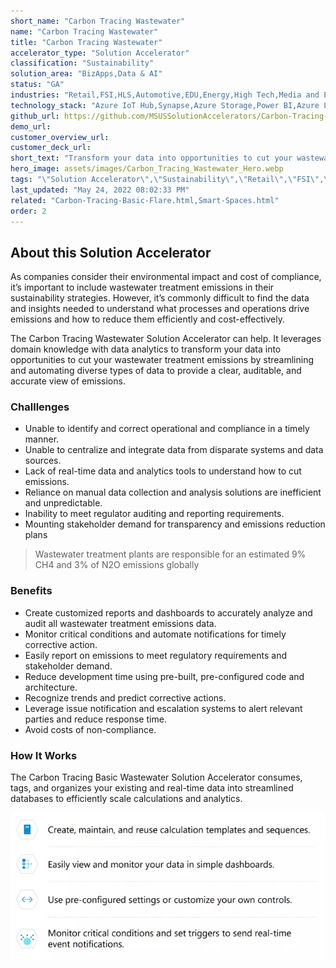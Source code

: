 ```yaml
---
short_name: "Carbon Tracing Wastewater"
name: "Carbon Tracing Wastewater"
title: "Carbon Tracing Wastewater"
accelerator_type: "Solution Accelerator"
classification: "Sustainability"
solution_area: "BizApps,Data & AI"
status: "GA"
industries: "Retail,FSI,HLS,Automotive,EDU,Energy,High Tech,Media and Entertainment,Professional Services,SLG,Horizontal,Manufacturing"
technology_stack: "Azure IoT Hub,Synapse,Azure Storage,Power BI,Azure Logic Apps"
github_url: https://github.com/MSUSSolutionAccelerators/Carbon-Tracing-Wastewater-Solution-Accelerator
demo_url: 
customer_overview_url: 
customer_deck_url: 
short_text: "Transform your data into opportunities to cut your wastewater treatment emissions"
hero_image: assets/images/Carbon_Tracing_Wastewater_Hero.webp
tags: "\"Solution Accelerator\",\"Sustainability\",\"Retail\",\"FSI\",\"HLS\",\"Automotive\",\"EDU\",\"Energy\",\"High Tech\",\"Media and Entertainment\",\"Professional Services\",\"SLG\",\"Horizontal\",\"Manufacturing\",\"Azure IoT Hub\",\"Synapse\",\"Azure Storage\",\"Power BI\",\"Azure Logic Apps\",\"BizApps\",\"Data & AI\",\"GA\""
last_updated: "May 24, 2022 08:02:33 PM"
related: "Carbon-Tracing-Basic-Flare.html,Smart-Spaces.html"
order: 2
---
```

## About this Solution Accelerator

As companies consider their environmental impact and cost of compliance, it’s important to include wastewater treatment emissions in their sustainability strategies. However, it’s commonly difficult to find the data and insights needed to understand what processes and operations drive emissions and how to reduce them efficiently and cost-effectively. 

The Carbon Tracing Wastewater Solution Accelerator can help. It leverages domain knowledge with data analytics to transform your data into opportunities to cut your wastewater treatment emissions by streamlining and automating diverse types of data to provide a clear, auditable, and accurate view of emissions.

### Challlenges

* Unable to identify and correct operational and compliance in a timely manner.
* Unable to centralize and integrate data from disparate systems and data sources.
* Lack of real-time data and analytics tools to understand how to cut emissions.
* Reliance on manual data collection and analysis solutions are inefficient and unpredictable.
* Inability to meet regulator auditing and reporting requirements.
* Mounting stakeholder demand for transparency and emissions reduction plans

> Wastewater treatment plants are responsible for an estimated 9% CH4 and 3% of N2O emissions globally

### Benefits

* Create customized reports and dashboards to accurately analyze and audit all wastewater treatment emissions data.
* Monitor critical conditions and automate notifications for timely corrective action.
* Easily report on emissions to meet regulatory requirements and stakeholder demand.
* Reduce development time using pre-built, pre-configured code and architecture.
* Recognize trends and predict corrective actions.
* Leverage issue notification and escalation systems to alert relevant parties and reduce response time. 
* Avoid costs of non-compliance.

### How It Works
The Carbon Tracing Basic Wastewater Solution Accelerator consumes, tags, and organizes your existing and real-time data into streamlined databases to efficiently scale calculations and analytics.

![Carbon Tracing Wastewater Flow](../assets/images/Carbon_Tracing_Wastewater_Flow.webp)
